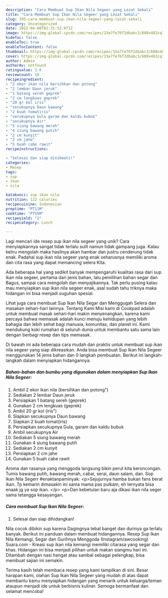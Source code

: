 ```yaml
---
description: "Cara Membuat Sup Ikan Nila Segeer yang Lezat Sekali"
title: "Cara Membuat Sup Ikan Nila Segeer yang Lezat Sekali"
slug: 395-cara-membuat-sup-ikan-nila-segeer-yang-lezat-sekali
category: Uncategorized
date: 2022-04-08T02:31:53.071Z
image: https://img-global.cpcdn.com/recipes/15e7fe76f2dbabc3/680x482cq70/sup-ikan-nila-segeer-foto-resep-utama.jpg
hideToc: false
enableToc: true
enableTocContent: false
thumbnail: https://img-global.cpcdn.com/recipes/15e7fe76f2dbabc3/680x482cq70/sup-ikan-nila-segeer-foto-resep-utama.jpg
cover: https://img-global.cpcdn.com/recipes/15e7fe76f2dbabc3/680x482cq70/sup-ikan-nila-segeer-foto-resep-utama.jpg
author: Admin
authorAv: notfound
ratingvalue: 3.6
reviewcount: 10
recipeingredient:
- "2 ekor ikan nila bersihkan dan potong"
- "2 lembar Daun jeruk"
- "1 batang sereh geprek"
- "2 cm lengkuas geprek"
- "20 gr kol iris"
- "secukupnya Daun bawang"
- "2 buah tomatiris"
- "secukupnya Gula garam dan kaldu bubuk"
- "secukupnya Air"
- "5 siung bawang merah"
- "4 siung bawang putih"
- "2 cm kunyit"
- "2 cm jahe"
- "5 buah cabe rawit"
recipeinstructions:

- "Selesai dan siap dinikmati!"
categories:
- Resep
tags:
- sup
- ikan
- nila

katakunci: sup ikan nila 
nutrition: 122 calories
recipecuisine: Indonesian
preptime: "PT11M"
cooktime: "PT55M"
recipeyield: "2"
recipecategory: Lunch

---
```





Lagi mencari ide resep sup ikan nila segeer yang unik? Cara menyiapkannya sangat tidak terlalu sulit namun tidak gampang juga. Kalau keliru mengolah maka hasilnya akan hambar dan justru cenderung tidak enak. Padahal sup ikan nila segeer yang enak seharusnya memiliki aroma dan cita rasa yang dapat memancing selera Kita.





Ada beberapa hal yang sedikit banyak mempengaruhi kualitas rasa dari sup ikan nila segeer, pertama dari jenis bahan, lalu pemilihan bahan segar dan Bagus, sampai cara mengolah dan menyajikannya. Tak perlu pusing kalau mau menyiapkan sup ikan nila segeer enak,      asal sudah tahu triknya maka hidangan ini bisa menjadi suguhan spesial.














Lihat juga cara membuat Sup Ikan Nila Segar dan Menggugah Selera dan masakan sehari-hari lainnya. Tentang Kami Misi kami di Cookpad adalah untuk membuat masak sehari-hari makin menyenangkan, karena kami percaya bahwa memasak adalah kunci menuju kehidupan yang lebih bahagia dan lebih sehat bagi manusia, komunitas, dan planet ini. Kami mendukung koki rumahan di seluruh dunia untuk membantu satu sama lain dengan berbagi resep dan tips memasak.






Di bawah ini ada beberapa cara mudah dan praktis untuk membuat sup ikan nila segeer yang siap dikreasikan. Anda bisa membuat Sup Ikan Nila Segeer menggunakan 14 jenis bahan dan 0 langkah pembuatan. Berikut ini langkah-langkah dalam menyiapkan hidangannya.

<!--inarticleads1-->

##### Bahan-bahan dan bumbu yang digunakan dalam menyiapkan Sup Ikan Nila Segeer:

1. Ambil 2 ekor ikan nila (bersihkan dan potong&#34;)
1. Sediakan 2 lembar Daun jeruk
1. Persiapkan 1 batang sereh (geprek)
1. Gunakan 2 cm lengkuas (geprek)
1. Ambil 20 gr kol (iris&#34;)
1. Siapkan secukupnya Daun bawang
1. Siapkan 2 buah tomat(iris)
1. Persiapkan secukupnya Gula, garam dan kaldu bubuk
1. Ambil secukupnya Air
1. Sediakan 5 siung bawang merah
1. Gunakan 4 siung bawang putih
1. Sediakan 2 cm kunyit
1. Persiapkan 2 cm jahe
1. Gunakan 5 buah cabe rawit


Aroma dan rasanya yang menggoda langsung bikin perut kita keroncongan. Tumis bawang putih, bawang merah, cabai, serai, daun salam, dan. Sop Ikan Nila Segerr #enaktanpaminyak: &lt;p&gt;Sejujurnya hamba bukan fans berat ikan. Tp kemarin dimasakin ini sama mama pas pulkam, eh ternyata bisa enaak jg ya sop ikan. &lt;/p&gt; &lt;p&gt;Dan kebetulan baru aja dikasi ikan nila seger sama tetangga kesayangan. 

<!--inarticleads2-->

##### Cara membuat Sup Ikan Nila Segeer:


1. Selesai dan siap dihidangkan!

Nila cocok dibikin sup karena Dagingnya tebal banget dan durinya ga terlalu banyak. Berikut ini panduan dalam membuat hidangannya. Resep Sup Ikan Nila Kemangi, Segar dan Gurihnya Menggoda (Instagram/awcooking) Suara.com - Kreasi sup ikan nila kemangi memiliki citarasa yang segar dan khas. Hidangan ini bisa menjadi pilihan untuk makan siangmu hari ini. Ditambah dengan nasi hangat atau sambal sebagai pelengkap, bisa membuat sajian ini semakin. 

Terima kasih telah membaca resep yang kami tampilkan di sini. Besar harapan kami, olahan Sup Ikan Nila Segeer yang mudah di atas dapat membantu kamu menyiapkan hidangan yang menarik untuk keluarga/teman ataupun menjadi ide untuk berbisnis kuliner. Semoga bermanfaat dan selamat mencoba!
